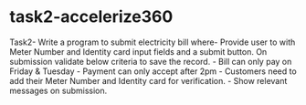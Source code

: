 # task2-accelerize360
Task2- Write a program to submit electricity bill where-  Provide user to with Meter Number and Identity card input fields and a submit button. On submission validate below criteria to save the record.  - Bill can only pay on Friday &amp; Tuesday  - Payment can only accept after 2pm  - Customers need to add their Meter Number and Identity card for verification.  - Show relevant messages on submission.
